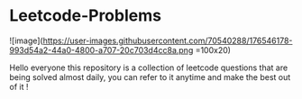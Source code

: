 # Leetcode-Problems
![image](https://user-images.githubusercontent.com/70540288/176546178-993d54a2-44a0-4800-a707-20c703d4cc8a.png =100x20) 

Hello everyone this repository is a collection of leetcode questions that are being solved almost daily, you can refer to it anytime and make the best out of it ! 
